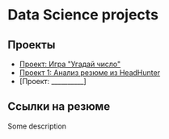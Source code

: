 # Data Science projects

## Проекты 

* [Проект: Игра "Угадай число"](https://github.com/ZenSerendip/sf_data_science/tree/master/guess-number)
* [Проект 1: Анализ резюме из HeadHunter](https://github.com/ZenSerendip/sf_data_science/tree/master/HH_project)
* [Проект: __________]

## Ссылки на резюме 

Some description
